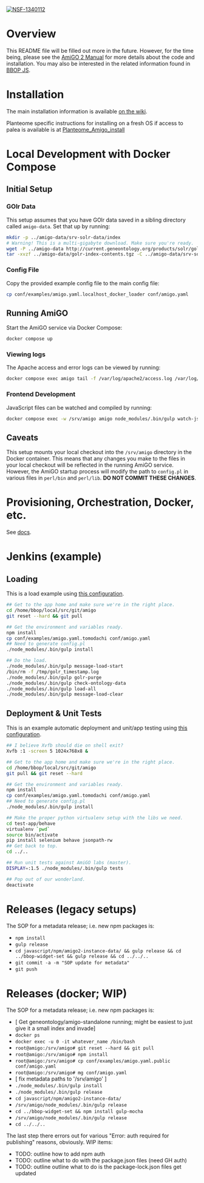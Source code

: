 [![NSF-1340112](https://img.shields.io/badge/NSF-1340112-blue.svg)](https://www.nsf.gov/awardsearch/showAward?AWD_ID=1340112)

# Overview

  This README file will be filled out more in the future. However, for
  the time being, please see the
  [AmiGO 2 Manual](http://wiki.geneontology.org/index.php/AmiGO_2_Manual)
  for more details about the code and installation. You may also be
  interested in the related information found in
  [BBOP JS](https://github.com/berkeleybop/bbop-js).

# Installation

The main installation information is available
[on the wiki](http://wiki.geneontology.org/index.php/AmiGO_2_Manual:_Installation).

Planteome specific instructions for installing on a fresh OS if access to palea is available is at [Planteome_Amigo_install](Planteome_AmiGO_install.md)
# Local Development with Docker Compose

## Initial Setup

### GOlr Data

This setup assumes that you have GOlr data saved in a sibling directory called `amigo-data`. Set that up by running:

```bash
mkdir -p ../amigo-data/srv-solr-data/index
# Warning! This is a multi-gigabyte download. Make sure you're ready.
wget -P ../amigo-data http://current.geneontology.org/products/solr/golr-index-contents.tgz
tar -xvzf ../amigo-data/golr-index-contents.tgz -C ../amigo-data/srv-solr-data/index
```

### Config File

Copy the provided example config file to the main config file:

```bash
cp conf/examples/amigo.yaml.localhost_docker_loader conf/amigo.yaml
````

## Running AmiGO

Start the AmiGO service via Docker Compose:

```bash
docker compose up
```

### Viewing logs

The Apache access and error logs can be viewed by running:

```bash
docker compose exec amigo tail -f /var/log/apache2/access.log /var/log/apache2/error.log
```

### Frontend Development

JavaScript files can be watched and compiled by running:

```bash
docker compose exec -w /srv/amigo amigo node_modules/.bin/gulp watch-js
````

## Caveats

This setup mounts your local checkout into the `/srv/amigo` directory in the Docker container. This means that any changes you make to the files in your local checkout will be reflected in the running AmiGO service. However, the AmiGO startup process will modify the path to `config.pl` in various files in `perl/bin` and `perl/lib`. **DO NOT COMMIT THESE CHANGES**.

# Provisioning, Orchestration, Docker, etc.

See [docs](provision/production/README.md).

# Jenkins (example)

## Loading

This is a load example using
[this configuration](https://github.com/geneontology/amigo/blob/master/conf/examples/amigo.yaml.tomodachi).

```bash
## Get to the app home and make sure we're in the right place.
cd /home/bbop/local/src/git/amigo
git reset --hard && git pull

## Get the environment and variables ready.
npm install
cp conf/examples/amigo.yaml.tomodachi conf/amigo.yaml
## Need to generate config.pl
./node_modules/.bin/gulp install

## Do the load.
./node_modules/.bin/gulp message-load-start
/bin/rm -f /tmp/golr_timestamp.log
./node_modules/.bin/gulp golr-purge
./node_modules/.bin/gulp check-ontology-data
./node_modules/.bin/gulp load-all
./node_modules/.bin/gulp message-load-clear
```

## Deployment & Unit Tests

This is an example automatic deployment and unit/app testing using
[this configuration](https://github.com/geneontology/amigo/blob/master/conf/examples/amigo.yaml.tomodachi).

```bash
## I believe Xvfb should die on shell exit?
Xvfb :1 -screen 5 1024x768x8 &

## Get to the app home and make sure we're in the right place.
cd /home/bbop/local/src/git/amigo
git pull && git reset --hard

## Get the environment and variables ready.
npm install
cp conf/examples/amigo.yaml.tomodachi conf/amigo.yaml
## Need to generate config.pl
./node_modules/.bin/gulp install

## Make the proper python virtualenv setup with the libs we need.
cd test-app/behave
virtualenv `pwd`
source bin/activate
pip install selenium behave jsonpath-rw
## Get back to top.
cd ../..

## Run unit tests against AmiGO labs (master).
DISPLAY=:1.5 ./node_modules/.bin/gulp tests

## Pop out of our wonderland.
deactivate
```

# Releases (legacy setups)

The SOP for a metadata release; i.e. new npm packages is:

* `npm install`
* `gulp release`
* `cd javascript/npm/amigo2-instance-data/ && gulp release && cd ../bbop-widget-set && gulp release && cd ../../..`
* `git commit -a -m "SOP update for metadata"`
* `git push`

# Releases (docker; WIP)

The SOP for a metadata release; i.e. new npm packages is:

* [ Get geneontology/amigo-standalone running; might be easiest to just give it a small index and invade]
* `docker ps`
* `docker exec -u 0 -it whatever_name /bin/bash`
* `root@amigo:/srv/amigo# git reset --hard && git pull`
* `root@amigo:/srv/amigo# npm install`
* `root@amigo:/srv/amigo# cp conf/examples/amigo.yaml.public conf/amigo.yaml`
* `root@amigo:/srv/amigo# mg conf/amigo.yaml`
* [ fix metadata paths to '/srv/amigo' ]
* `./node_modules/.bin/gulp install`
* `./node_modules/.bin/gulp release`
* `cd javascript/npm/amigo2-instance-data/`
* `/srv/amigo/node_modules/.bin/gulp release`
* `cd ../bbop-widget-set && npm install gulp-mocha`
* `/srv/amigo/node_modules/.bin/gulp release`
* `cd ../../..`

The last step there errors out for various "Error: auth required for publishing" reasons, obviously.
WIP items:

* TODO: outline how to add npm auth
* TODO: outline what to do with the package.json files (need GH auth)
* TODO: outline outline what to do is the package-lock.json files get updated
